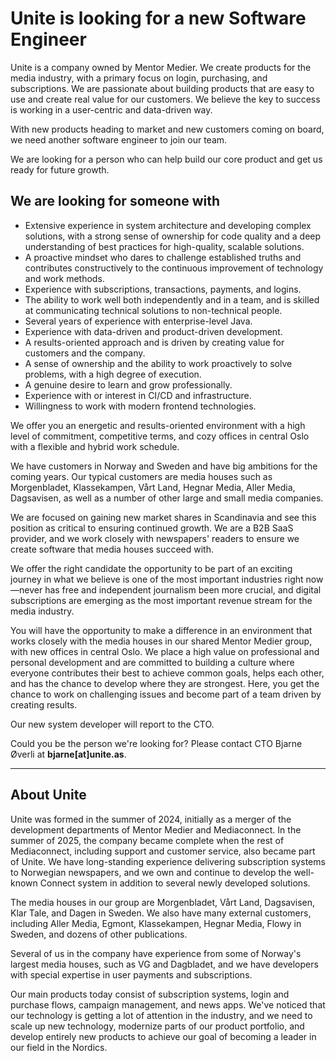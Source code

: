 # Unite is looking for a new Software Engineer

Unite is a company owned by Mentor Medier. We create products for the media industry, with a primary focus on login, purchasing, and subscriptions. We are passionate about building products that are easy to use and create real value for our customers. We believe the key to success is working in a user-centric and data-driven way.

With new products heading to market and new customers coming on board, we need another software engineer to join our team.

We are looking for a person who can help build our core product and get us ready for future growth.

## We are looking for someone with

- Extensive experience in system architecture and developing complex solutions, with a strong sense of ownership for code quality and a deep understanding of best practices for high-quality, scalable solutions.
- A proactive mindset who dares to challenge established truths and contributes constructively to the continuous improvement of technology and work methods.
- Experience with subscriptions, transactions, payments, and logins.
- The ability to work well both independently and in a team, and is skilled at communicating technical solutions to non-technical people.
- Several years of experience with enterprise-level Java.
- Experience with data-driven and product-driven development.
- A results-oriented approach and is driven by creating value for customers and the company.
- A sense of ownership and the ability to work proactively to solve problems, with a high degree of execution.
- A genuine desire to learn and grow professionally.
- Experience with or interest in CI/CD and infrastructure.
- Willingness to work with modern frontend technologies.

We offer you an energetic and results-oriented environment with a high level of commitment, competitive terms, and cozy offices in central Oslo with a flexible and hybrid work schedule.

We have customers in Norway and Sweden and have big ambitions for the coming years. Our typical customers are media houses such as Morgenbladet, Klassekampen, Vårt Land, Hegnar Media, Aller Media, Dagsavisen, as well as a number of other large and small media companies.

We are focused on gaining new market shares in Scandinavia and see this position as critical to ensuring continued growth. We are a B2B SaaS provider, and we work closely with newspapers' readers to ensure we create software that media houses succeed with.

We offer the right candidate the opportunity to be part of an exciting journey in what we believe is one of the most important industries right now—never has free and independent journalism been more crucial, and digital subscriptions are emerging as the most important revenue stream for the media industry.

You will have the opportunity to make a difference in an environment that works closely with the media houses in our shared Mentor Medier group, with new offices in central Oslo. We place a high value on professional and personal development and are committed to building a culture where everyone contributes their best to achieve common goals, helps each other, and has the chance to develop where they are strongest. Here, you get the chance to work on challenging issues and become part of a team driven by creating results.

Our new system developer will report to the CTO.

Could you be the person we're looking for? Please contact CTO Bjarne Øverli at **bjarne[at]unite.as**.

---

## About Unite

Unite was formed in the summer of 2024, initially as a merger of the development departments of Mentor Medier and Mediaconnect. In the summer of 2025, the company became complete when the rest of Mediaconnect, including support and customer service, also became part of Unite. We have long-standing experience delivering subscription systems to Norwegian newspapers, and we own and continue to develop the well-known Connect system in addition to several newly developed solutions.

The media houses in our group are Morgenbladet, Vårt Land, Dagsavisen, Klar Tale, and Dagen in Sweden. We also have many external customers, including Aller Media, Egmont, Klassekampen, Hegnar Media, Flowy in Sweden, and dozens of other publications.

Several of us in the company have experience from some of Norway's largest media houses, such as VG and Dagbladet, and we have developers with special expertise in user payments and subscriptions.

Our main products today consist of subscription systems, login and purchase flows, campaign management, and news apps. We've noticed that our technology is getting a lot of attention in the industry, and we need to scale up new technology, modernize parts of our product portfolio, and develop entirely new products to achieve our goal of becoming a leader in our field in the Nordics.
